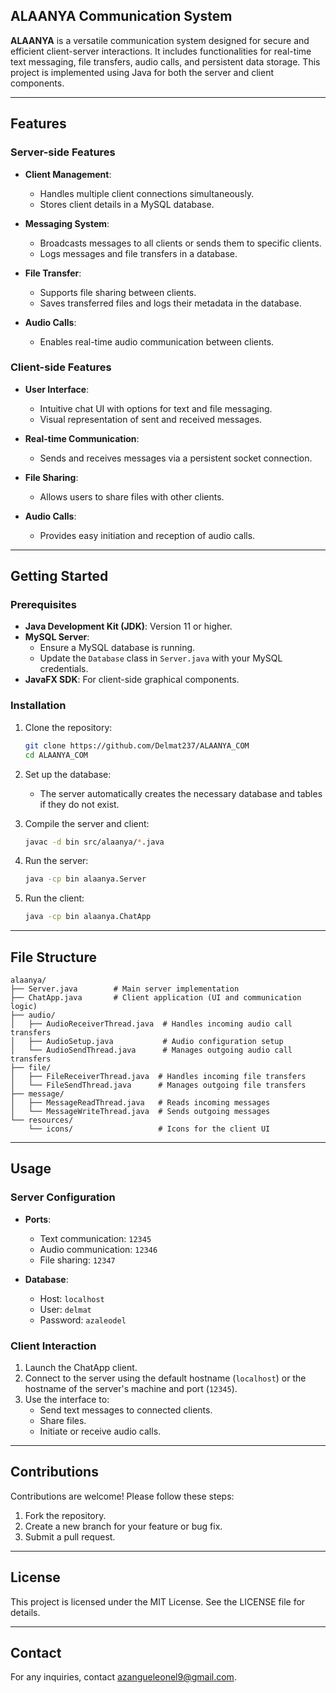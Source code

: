 ## ALAANYA Communication System

**ALAANYA** is a versatile communication system designed for secure and efficient client-server interactions. It includes functionalities for real-time text messaging, file transfers, audio calls, and persistent data storage. This project is implemented using Java for both the server and client components.

---

## Features

### Server-side Features

- **Client Management**:
  - Handles multiple client connections simultaneously.
  - Stores client details in a MySQL database.

- **Messaging System**:
  - Broadcasts messages to all clients or sends them to specific clients.
  - Logs messages and file transfers in a database.

- **File Transfer**:
  - Supports file sharing between clients.
  - Saves transferred files and logs their metadata in the database.

- **Audio Calls**:
  - Enables real-time audio communication between clients.

### Client-side Features

- **User Interface**:
  - Intuitive chat UI with options for text and file messaging.
  - Visual representation of sent and received messages.

- **Real-time Communication**:
  - Sends and receives messages via a persistent socket connection.

- **File Sharing**:
  - Allows users to share files with other clients.

- **Audio Calls**:
  - Provides easy initiation and reception of audio calls.

---

## Getting Started

### Prerequisites

- **Java Development Kit (JDK)**: Version 11 or higher.
- **MySQL Server**:
  - Ensure a MySQL database is running.
  - Update the `Database` class in `Server.java` with your MySQL credentials.
- **JavaFX SDK**: For client-side graphical components.

### Installation

1. Clone the repository:

   ```bash
   git clone https://github.com/Delmat237/ALAANYA_COM
   cd ALAANYA_COM
   ```

2. Set up the database:

   - The server automatically creates the necessary database and tables if they do not exist.

3. Compile the server and client:

   ```bash
   javac -d bin src/alaanya/*.java
   ```

4. Run the server:

   ```bash
   java -cp bin alaanya.Server
   ```

5. Run the client:

   ```bash
   java -cp bin alaanya.ChatApp
   ```

---

## File Structure

```plaintext
alaanya/
├── Server.java        # Main server implementation
├── ChatApp.java       # Client application (UI and communication logic)
├── audio/
│   ├── AudioReceiverThread.java  # Handles incoming audio call transfers
│   ├── AudioSetup.java           # Audio configuration setup
│   └── AudioSendThread.java      # Manages outgoing audio call transfers
├── file/
│   ├── FileReceiverThread.java  # Handles incoming file transfers
│   └── FileSendThread.java      # Manages outgoing file transfers
├── message/
│   ├── MessageReadThread.java   # Reads incoming messages
│   └── MessageWriteThread.java  # Sends outgoing messages
└── resources/
    └── icons/                   # Icons for the client UI
```

---

## Usage

### Server Configuration

- **Ports**:
  - Text communication: `12345`
  - Audio communication: `12346`
  - File sharing: `12347`

- **Database**:
  - Host: `localhost`
  - User: `delmat`
  - Password: `azaleodel`

### Client Interaction

1. Launch the ChatApp client.
2. Connect to the server using the default hostname (`localhost`) or the hostname of the server's machine and port (`12345`).
3. Use the interface to:
   - Send text messages to connected clients.
   - Share files.
   - Initiate or receive audio calls.

---

## Contributions

Contributions are welcome! Please follow these steps:

1. Fork the repository.
2. Create a new branch for your feature or bug fix.
3. Submit a pull request.

---

## License

This project is licensed under the MIT License. See the LICENSE file for details.

---

## Contact

For any inquiries, contact [azangueleonel9@gmail.com](mailto:azangueleonel9@gmail.com).

